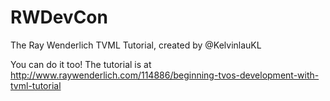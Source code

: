 # RWDevCon
The Ray Wenderlich TVML Tutorial, created by @KelvinlauKL

You can do it too! The tutorial is at http://www.raywenderlich.com/114886/beginning-tvos-development-with-tvml-tutorial
